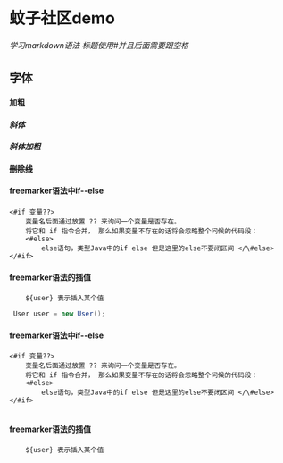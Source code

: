 # 蚊子社区demo

###### 学习markdown语法 标题使用#并且后面需要跟空格

## 字体

#### **加粗**

#### *斜体*

####  ***斜体加粗***

####  ~~删除线~~

#### freemarker语法中if--else 

```injectedfreemarker
<#if 变量??>
	变量名后面通过放置 ?? 来询问一个变量是否存在。
	将它和 if 指令合并， 那么如果变量不存在的话将会忽略整个问候的代码段：
	<#else>
        else语句，类型Java中的if else 但是这里的else不要闭区间 </\#else>
</#if>
```
#### freemarker语法的插值
```injectedfreemarker
    ${user} 表示插入某个值
```

```java 
 User user = new User();
```

#### freemarker语法中if--else 

```injectedfreemarker
<#if 变量??>
	变量名后面通过放置 ?? 来询问一个变量是否存在。
	将它和 if 指令合并， 那么如果变量不存在的话将会忽略整个问候的代码段：
	<#else>
        else语句，类型Java中的if else 但是这里的else不要闭区间 </\#else>
</#if>


```
#### freemarker语法的插值
```injectedfreemarker
    ${user} 表示插入某个值
```




